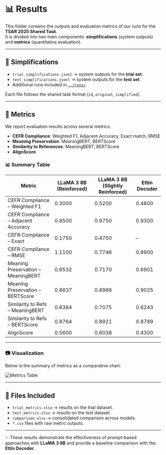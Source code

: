 # 📊 Results

This folder contains the outputs and evaluation metrics of our runs for the **TSAR 2025 Shared Task**.  
It is divided into two main components: **simplifications** (system outputs) and **metrics** (quantitative evaluation).

---

## 📝 Simplifications

- `trial_simplifications.jsonl` → system outputs for the **trial set**.  
- `test_simplifications.jsonl` → system outputs for the **test set**.  
- Additional runs included in [`../runs/`](../runs/).

Each file follows the shared task format (`id`, `original`, `simplified`).

---

## 📐 Metrics

We report evaluation results across several metrics:  

- **CEFR Compliance**: Weighted F1, Adjacent Accuracy, Exact match, RMSE  
- **Meaning Preservation**: MeaningBERT, BERTScore  
- **Similarity to References**: MeaningBERT, BERTScore  
- **AlignScore**  

### 📊 Summary Table

| Metric                                | LLaMA 3 8B (Reinforced) | LLaMA 3 8B (Slightly Reinforced) | Ettin Decoder |
|---------------------------------------|--------------------------|----------------------------------|---------------|
| CEFR Compliance – Weighted F1         | 0.3000                   | 0.5200                           | 0.4800        |
| CEFR Compliance – Adjacent Accuracy   | 0.8500                   | 0.9750                           | 0.9300        |
| CEFR Compliance – Exact               | 0.1750                   | 0.4750                           | –             |
| CEFR Compliance – RMSE                | 1.1100                   | 0.7746                           | 0.8900        |
| Meaning Preservation – MeaningBERT    | 0.6532                   | 0.7170                           | 0.6901        |
| Meaning Preservation – BERTScore      | 0.8837                   | 0.8988                           | 0.9025        |
| Similarity to Refs – MeaningBERT      | 0.6384                   | 0.7075                           | 0.6243        |
| Similarity to Refs – BERTScore        | 0.8764                   | 0.8921                           | 0.8789        |
| AlignScore                            | 0.5600                   | 0.6038                           | 0.4300        |

---

### 📷 Visualization

Below is the summary of metrics as a comparative chart:

![Metrics Table](./d7f9b1dd-c9f4-463b-b5ec-51606caed536.png)

---

## 📂 Files Included

- `trial_metrics.xlsx` → results on the trial dataset.  
- `test_metrics.xlsx` → results on the test dataset.  
- `comparison.xlsx` → consolidated comparison across models.  
- `*.csv` files with raw metric outputs.  

---

✨ These results demonstrate the effectiveness of prompt-based approaches with **LLaMA 3 8B** and provide a baseline comparison with the **Ettin Decoder**.
